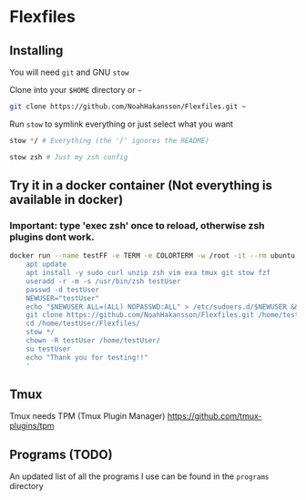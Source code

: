 # Flexfiles

## Installing

You will need `git` and GNU `stow`

Clone into your `$HOME` directory or `~`

```bash
git clone https://github.com/NoahHakansson/Flexfiles.git ~
```

Run `stow` to symlink everything or just select what you want

```bash
stow */ # Everything (the '/' ignores the README)
```

```bash
stow zsh # Just my zsh config
```
## Try it in a docker container (Not everything is available in docker)
### Important: type 'exec zsh' once to reload, otherwise zsh plugins dont work.

```bash
docker run --name testFF -e TERM -e COLORTERM -w /root -it --rm ubuntu sh -uec '
    apt update
    apt install -y sudo curl unzip zsh vim exa tmux git stow fzf
    useradd -r -m -s /usr/bin/zsh testUser
    passwd -d testUser
    NEWUSER="testUser"
    echo "$NEWUSER ALL=(ALL) NOPASSWD:ALL" > /etc/sudoers.d/$NEWUSER && chmod 0440 /etc/sudoers.d/$NEWUSER
    git clone https://github.com/NoahHakansson/Flexfiles.git /home/testUser/Flexfiles/
    cd /home/testUser/Flexfiles/
    stow */
    chown -R testUser /home/testUser/
    su testUser
    echo "Thank you for testing!!"
    '
```

## Tmux
Tmux needs TPM (Tmux Plugin Manager) https://github.com/tmux-plugins/tpm

## Programs (TODO)

An updated list of all the programs I use can be found in the `programs` directory

